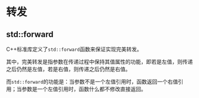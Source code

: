 # 转发

## std::forward

C++标准库定义了`std::forward`函数来保证实现完美转发。

其中，完美转发是指参数在传递过程中保持其值属性的功能，即若是左值，则传递之后仍然是左值，若是右值，则传递之后仍然是右值。

而`std::forward`的功能是：当参数不是一个左值引用时，函数返回一个右值引用；当参数是一个左值引用时，函数什么都不修改直接返回。
